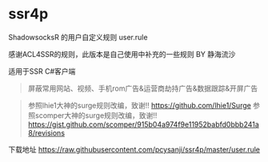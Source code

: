 # ssr4p
ShadowsocksR 的用户自定义规则 user.rule

感谢ACL4SSR的规则，此版本是自己使用中补充的一些规则 BY 静海流沙

适用于SSR C#客户端
> 屏蔽常用网站、视频、手机rom广告&运营商劫持广告&数据跟踪&开屏广告

> 参照lhie1大神的surge规则改编，致谢!! https://github.com/lhie1/Surge
> 参照scomper大神的surge规则改编，致谢!! https://gist.github.com/scomper/915b04a974f9e11952babfd0bbb241a8/revisions


下载地址 https://raw.githubusercontent.com/pcysanji/ssr4p/master/user.rule
